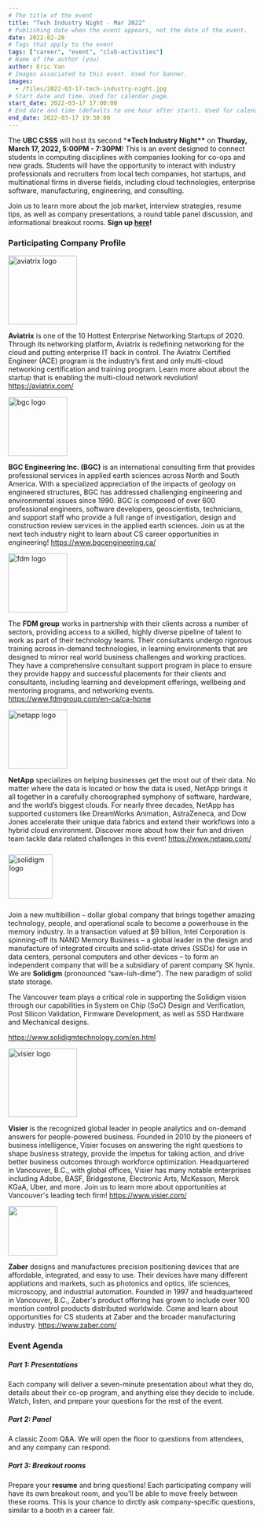 ```yaml
---
# The title of the event
title: "Tech Industry Night - Mar 2022"
# Publishing date when the event appears, not the date of the event.
date: 2022-02-28
# Tags that apply to the event
tags: ["career", "event", "club-activities"]
# Name of the author (you)
author: Eric Yan
# Images associated to this event. Used for banner.
images:
  - /files/2022-03-17-tech-industry-night.jpg
# Start date and time. Used for calendar page.
start_date: 2022-03-17 17:00:00
# End date and time (defaults to one hour after start). Used for calendar page.
end_date: 2022-03-17 19:30:00
---
```


The **UBC CSSS** will host its second \***\*Tech Industry Night\*\*** on **Thurday, March 17, 2022, 5:00PM - 7:30PM**! This is an event designed to connect students in computing disciplines with companies looking for co-ops and new grads. Students will have the opportunity to interact with industry professionals and recruiters from local tech companies, hot startups, and multinational firms in diverse fields, including cloud technologies, enterprise software, manufacturing, engineering, and consulting.

Join us to learn more about the job market, interview strategies, resume tips, as well as company presentations, a round table panel discussion, and informational breakout rooms. **Sign up [here](https://my.cs.ubc.ca/event/2022/03/tech-industry-night-2)!**

### Participating Company Profile

<img src="/files/logos/aviatrix.png" height="140" alt="aviatrix logo">

**Aviatrix** is one of the 10 Hottest Enterprise Networking Startups of 2020. Through its networking platform, Aviatrix is redefining networking for the cloud and putting enterprise IT back in control. The Aviatrix Certified Engineer (ACE) program is the industry’s first and only multi-cloud networking certification and training program. Learn more about about the startup that is enabling the multi-cloud network revolution!
https://aviatrix.com/

<img src="/files/logos/bgc.jpg" height="120" alt="bgc logo">

**BGC Engineering Inc. (BGC)** is an international consulting firm that provides professional services in applied earth sciences across North and South America. With a specialized appreciation of the impacts of geology on engineered structures, BGC has addressed challenging engineering and environmental issues since 1990. BGC is composed of over 600 professional engineers, software developers, geoscientists, technicians, and support staff who provide a full range of investigation, design and construction review services in the applied earth sciences. Join us at the next tech industry night to learn about CS career opportunities in engineering!
https://www.bgcengineering.ca/

<img src="/files/logos/Fdm.jpg" height="120" alt="fdm logo">

The **FDM group** works in partnership with their clients across a number of sectors, providing access to a skilled, highly diverse pipeline of talent to work as part of their technology teams. Their consultants undergo rigorous training across in-demand technologies, in learning environments that are designed to mirror real world business challenges and working practices. They have a comprehensive consultant support program in place to ensure they provide happy and successful placements for their clients and consultants, including learning and development offerings, wellbeing and mentoring programs, and networking events.
https://www.fdmgroup.com/en-ca/ca-home

<img src="/files/logos/Netapp.jpg" height="120" alt="netapp logo">

**NetApp** specializes on helping businesses get the most out of their data. No matter where the data is located or how the data is used, NetApp brings it all together in a carefully choreographed symphony of software, hardware, and the world’s biggest clouds. For nearly three decades, NetApp has supported customers like DreamWorks Animation, AstraZeneca, and Dow Jones accelerate their unique data fabrics and extend their workflows into a hybrid cloud environment. Discover more about how their fun and driven team tackle data related challenges in this event!
https://www.netapp.com/

<img src="/files/logos/solidigm.svg" height="90" style="padding-top: 10px; padding-bottom: 10px;" alt="solidigm logo">

Join a new multibillion – dollar global company that brings together amazing technology, people, and operational scale to become a powerhouse in the memory industry. In a transaction valued at $9 billion, Intel Corporation is spinning-off its NAND Memory Business – a global leader in the design and manufacture of integrated circuits and solid-state drives (SSDs) for use in data centers, personal computers and other devices – to form an independent company that will be a subsidiary of parent company SK hynix. We are **Solidigm** (pronounced “saw-luh-dime”). The new paradigm of solid state storage.

The Vancouver team plays a critical role in supporting the Solidigm vision through our capabilities in System on Chip (SoC) Design and Verification, Post Silicon Validation, Firmware Development, as well as SSD Hardware and Mechanical designs.

https://www.solidigmtechnology.com/en.html

<img src="/files/logos/Visier.png" height="140" alt="visier logo">

**Visier** is the recognized global leader in people analytics and on-demand answers for people-powered business. Founded in 2010 by the pioneers of business intelligence, Visier focuses on answering the right questions to shape business strategy, provide the impetus for taking action, and drive better business outcomes through workforce optimization. Headquartered in Vancouver, B.C., with global offices, Visier has many notable enterprises including Adobe, BASF, Bridgestone, Electronic Arts, McKesson, Merck KGaA, Uber, and more. Join us to learn more about opportunities at Vancouver's leading tech firm!
https://www.visier.com/

<img src="/files/logos/zaber.png" height="100">

**Zaber** designs and manufactures precision positioning devices that are affordable, integrated, and easy to use. Their devices have many different appliations and markets, such as photonics and optics, life sciences, microscopy, and industrial automation. Founded in 1997 and headquartered in Vancouver, B.C., Zaber's product offering has grown to include over 100 montion control products distributed worldwide. Come and learn about opportunities for CS students at Zaber and the broader manufacturing industry.
https://www.zaber.com/

### Event Agenda

##### Part 1: Presentations

Each company will deliver a seven-minute presentation about what they do, details about their co-op program, and anything else they decide to include. Watch, listen, and prepare your questions for the rest of the event.

##### Part 2: Panel

A classic Zoom Q&A. We will open the floor to questions from attendees, and any company can respond.

##### Part 3: Breakout rooms

Prepare your **resume** and bring questions! Each participating company will have its own breakout room, and you’ll be able to move freely between these rooms. This is your chance to dirctly ask company-specific questions, similar to a booth in a career fair.
